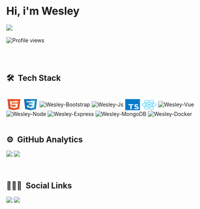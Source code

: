 <h1 align="left"> Hi, i'm Wesley </h1>  <img src="https://raw.githubusercontent.com/kaueMarques/kaueMarques/master/hi.gif" width="30px">
<p align="left"> <img src="https://komarev.com/ghpvc/?username=w3sll3y11&color=yellow" alt="Profile views" /> </p>
  
<br><br>

## 🛠 &nbsp;Tech Stack

  <div style="display: inline_block"><br>
    <img align="center" alt="Wesley-HTML" height="30" width="40" src="https://raw.githubusercontent.com/devicons/devicon/master/icons/html5/html5-original.svg">
    <img align="center" alt="Wesley-CSS" height="30" width="40" src="https://raw.githubusercontent.com/devicons/devicon/master/icons/css3/css3-original.svg">
    <img align="center" alt="Wesley-Bootstrap" height="30" width="40" src="https://cdn.jsdelivr.net/gh/devicons/devicon/icons/bootstrap/bootstrap-original.svg" />
    <img align="center" alt="Wesley-Js" height="30" width="40" src="https://cdn.jsdelivr.net/gh/devicons/devicon/icons/javascript/javascript-plain.svg" />
    <img align="center" alt="Wesley-Ts" height="30" width="40" src="https://raw.githubusercontent.com/devicons/devicon/master/icons/typescript/typescript-plain.svg">
    <img align="center" alt="Wesley-React" height="30" width="40" src="https://raw.githubusercontent.com/devicons/devicon/master/icons/react/react-original.svg">
    <img align="center" alt="Wesley-Vue" height="30" width="40" src="https://cdn.jsdelivr.net/gh/devicons/devicon/icons/vuejs/vuejs-original.svg" />   
    <img align="center" alt="Wesley-Node" height="30" width="40" src="https://cdn.jsdelivr.net/gh/devicons/devicon/icons/nodejs/nodejs-original.svg" />
    <img align="center" alt="Wesley-Express" height="30" width="40" src="https://cdn.jsdelivr.net/gh/devicons/devicon/icons/express/express-original.svg" />
    <img align="center" alt="Wesley-MongoDB" height="30" width="40" src="https://cdn.jsdelivr.net/gh/devicons/devicon/icons/mongodb/mongodb-original.svg" />
    <img align="center" alt="Wesley-Docker" height="30" width="40" src="https://cdn.jsdelivr.net/gh/devicons/devicon/icons/docker/docker-original.svg" />
    
  </div>
  
  <br>
  
## ⚙️ &nbsp;GitHub Analytics
  
  <p align="left">
    <img height="180em" src="https://github-readme-stats.vercel.app/api?username=w3sll3y&show_icons=true&theme=radical&include_all_commits=true&count_private=true"/>
    <img height="180em" src="https://github-readme-stats.vercel.app/api/top-langs/?username=w3sll3y&layout=compact&langs_count=7&theme=radical"/>
  </p>
  
  <br> 

  ## 👨🏽‍🦲 &nbsp;Social Links
  
  <div>
  <a href="https://www.instagram.com/weslley_all/" target="_blank"><img src="https://img.shields.io/badge/-Instagram-%23E4405F?style=for-the-badge&logo=instagram&logoColor=white" target="_blank"></a>
  <a href="https://www.linkedin.com/in/wesley-fernandess/" target="_blank"><img src="https://img.shields.io/badge/-LinkedIn-%230077B5?style=for-the-badge&logo=linkedin&logoColor=white" target="_blank"></a> 
  </div>
